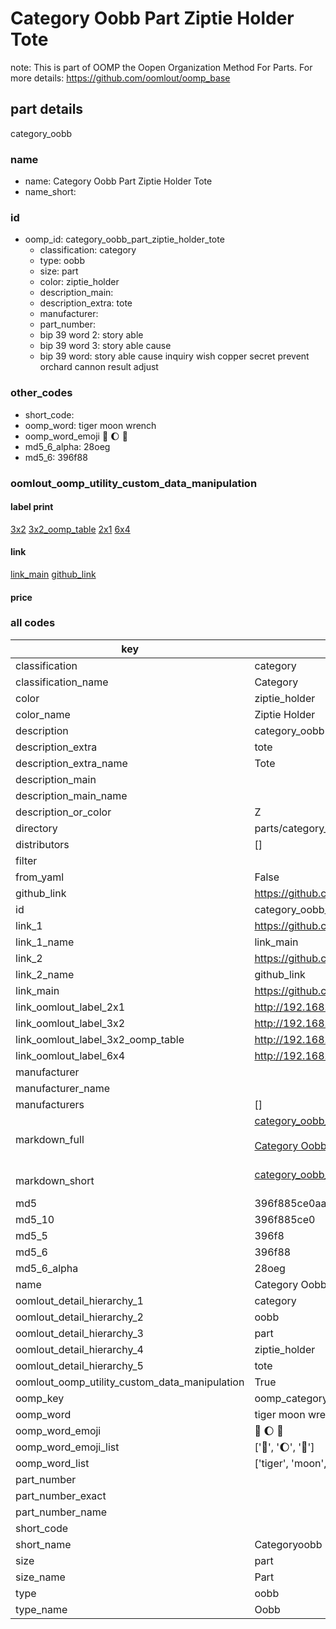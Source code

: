 # Category Oobb Part Ziptie Holder Tote  

note: This is part of OOMP the Oopen Organization Method For Parts. For more details: https://github.com/oomlout/oomp_base

##  part details



category_oobb

### name
* name: Category Oobb Part Ziptie Holder Tote
* name_short: 
### id
* oomp_id: category_oobb_part_ziptie_holder_tote
  * classification: category
  * type: oobb
  * size: part
  * color: ziptie_holder
  * description_main: 
  * description_extra: tote
  * manufacturer: 
  * part_number: 
  * bip 39 word 2: story able
  * bip 39 word 3: story able cause
  * bip 39 word: story able cause inquiry wish copper secret prevent orchard cannon result adjust

### other_codes
* short_code: 
* oomp_word: tiger moon wrench
* oomp_word_emoji :tiger: :moon: :wrench:
* md5_6_alpha: 28oeg
* md5_6: 396f88






### oomlout_oomp_utility_custom_data_manipulation
#### label print
[3x2](http://192.168.1.245:1112/?label=oomp%2028oeg)
[3x2_oomp_table](http://192.168.1.107:1112/?label=oomp%2028oeg)
[2x1](http://192.168.1.242:1112/?label=oomp%2028oeg)
[6x4](http://192.168.1.55:1112/?label=oomp%2028oeg)    

#### link

[link_main](https://github.com/oomlout/oomlout_oomp_current_version_messy/tree/main/parts/category_oobb_part_ziptie_holder_tote) [github_link](https://github.com/oomlout/oomlout_oomp_part_src/tree/main/parts/category_oobb_part_ziptie_holder_tote)                             

#### price







### all codes 
| key | value |  
| --- | --- |  
| classification | category |  
| classification_name | Category |  
| color | ziptie_holder |  
| color_name | Ziptie Holder |  
| description | category_oobb |  
| description_extra | tote |  
| description_extra_name | Tote |  
| description_main |  |  
| description_main_name |  |  
| description_or_color | Z  |  
| directory | parts/category_oobb_part_ziptie_holder_tote |  
| distributors | [] |  
| filter |  |  
| from_yaml | False |  
| github_link | https://github.com/oomlout/oomlout_oomp_part_src/tree/main/parts/category_oobb_part_ziptie_holder_tote |  
| id | category_oobb_part_ziptie_holder_tote |  
| link_1 | https://github.com/oomlout/oomlout_oomp_current_version_messy/tree/main/parts/category_oobb_part_ziptie_holder_tote |  
| link_1_name | link_main |  
| link_2 | https://github.com/oomlout/oomlout_oomp_part_src/tree/main/parts/category_oobb_part_ziptie_holder_tote |  
| link_2_name | github_link |  
| link_main | https://github.com/oomlout/oomlout_oomp_current_version_messy/tree/main/parts/category_oobb_part_ziptie_holder_tote |  
| link_oomlout_label_2x1 | http://192.168.1.242:1112/?label=oomp%2028oeg |  
| link_oomlout_label_3x2 | http://192.168.1.245:1112/?label=oomp%2028oeg |  
| link_oomlout_label_3x2_oomp_table | http://192.168.1.107:1112/?label=oomp%2028oeg |  
| link_oomlout_label_6x4 | http://192.168.1.55:1112/?label=oomp%2028oeg |  
| manufacturer |  |  
| manufacturer_name |  |  
| manufacturers | [] |  
| markdown_full | [category_oobb_part_ziptie_holder_tote](https://github.com/oomlout/oomlout_oomp_current_version_messy/tree/main/parts/category_oobb_part_ziptie_holder_tote)<br>[](https://github.com/oomlout/oomlout_oomp_current_version_messy/tree/main/parts/category_oobb_part_ziptie_holder_tote)<br>[Category Oobb Part Ziptie Holder Tote](https://github.com/oomlout/oomlout_oomp_current_version_messy/tree/main/parts/category_oobb_part_ziptie_holder_tote)<br><br> |  
| markdown_short | [category_oobb_part_ziptie_holder_tote](https://github.com/oomlout/oomlout_oomp_current_version_messy/tree/main/parts/category_oobb_part_ziptie_holder_tote)<br><br> |  
| md5 | 396f885ce0aa5850bffe474c490016b4 |  
| md5_10 | 396f885ce0 |  
| md5_5 | 396f8 |  
| md5_6 | 396f88 |  
| md5_6_alpha | 28oeg |  
| name | Category Oobb Part Ziptie Holder Tote |  
| oomlout_detail_hierarchy_1 | category |  
| oomlout_detail_hierarchy_2 | oobb |  
| oomlout_detail_hierarchy_3 | part |  
| oomlout_detail_hierarchy_4 | ziptie_holder |  
| oomlout_detail_hierarchy_5 | tote |  
| oomlout_oomp_utility_custom_data_manipulation | True |  
| oomp_key | oomp_category_oobb_part_ziptie_holder_tote |  
| oomp_word | tiger moon wrench |  
| oomp_word_emoji | :tiger: :moon: :wrench: |  
| oomp_word_emoji_list | [':tiger:', ':moon:', ':wrench:'] |  
| oomp_word_list | ['tiger', 'moon', 'wrench'] |  
| part_number |  |  
| part_number_exact |  |  
| part_number_name |  |  
| short_code |  |  
| short_name | Categoryoobb |  
| size | part |  
| size_name | Part |  
| type | oobb |  
| type_name | Oobb |  
